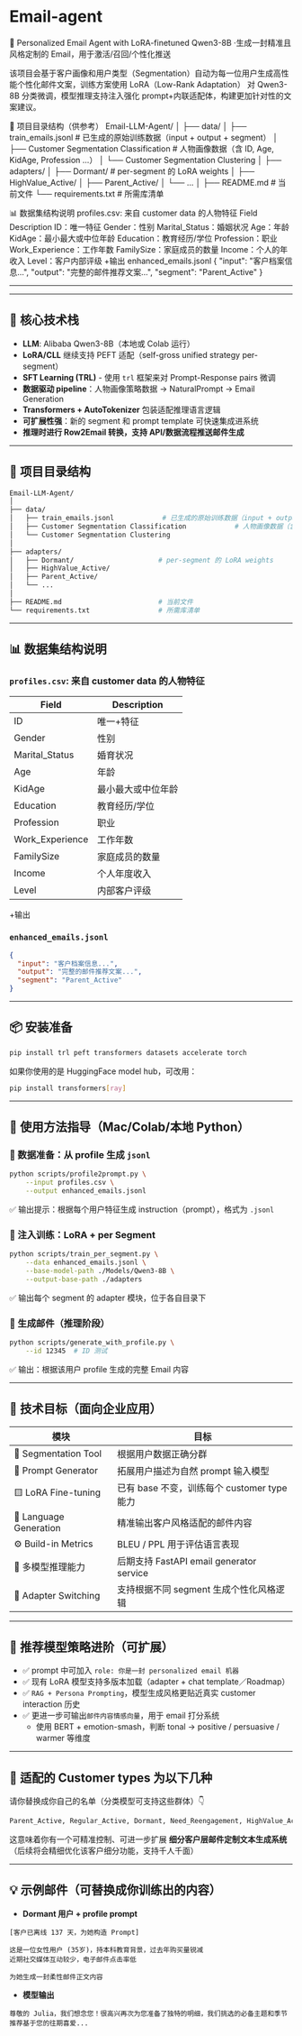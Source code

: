 # Email-agent

📨 Personalized Email Agent with LoRA-finetuned Qwen3-8B
·生成一封精准且风格定制的 Email，用于激活/召回/个性化推送

该项目会基于客户画像和用户类型（Segmentation）自动为每一位用户生成高性能个性化邮件文案，训练方案使用 LoRA（Low-Rank Adaptation） 对 Qwen3-8B 分类微调，模型推理支持注入强化 prompt+内联适配体，构建更加针对性的文案建议。


📁 项目目录结构（供参考）
<BASH>
Email-LLM-Agent/
│
├── data/
│   ├── train_emails.jsonl            # 已生成的原始训练数据（input + output + segment）
│   ├── Customer Segmentation Classification            # 人物画像数据（含 ID, Age, KidAge, Profession ...）
│   └── Customer Segmentation Clustering
│
├── adapters/
│   ├── Dormant/                     # per-segment 的 LoRA weights
│   ├── HighValue_Active/
│   ├── Parent_Active/
│   └── ...
│
├── README.md                        # 当前文件
└── requirements.txt                 # 所需库清单

📊 数据集结构说明
profiles.csv: 来自 customer data 的人物特征
Field	Description
ID：唯一特征
Gender：性别
Marital_Status：婚姻状况
Age：年龄
KidAge：最小最大或中位年龄
Education：教育经历/学位
Profession：职业
Work_Experience：工作年数
FamilySize：家庭成员的数量
Income：个人的年收入
Level：客户内部评级
+输出	
enhanced_emails.jsonl
<JSON>
{
  "input": "客户档案信息...",
  "output": "完整的邮件推荐文案...",
  "segment": "Parent_Active"
}

---


---

## 🧠 核心技术栈

- **LLM**: Alibaba Qwen3-8B（本地或 Colab 运行）
- **LoRA/CLL** 继续支持 PEFT 适配（self-gross unified strategy per-segment）
- **SFT Learning (TRL)** - 使用 `trl` 框架来对 Prompt-Response pairs 微调
- **数据驱动 pipeline**：人物画像策略数据 → NaturalPrompt → Email Generation
- **Transformers + AutoTokenizer** 包装适配推理语言逻辑
- **可扩展性强**：新的 segment 和 prompt template 可快速集成进系统
- **推理时进行 Row2Email 转换，支持 API/数据流程推送邮件生成**

---

## 📁 项目目录结构

```bash
Email-LLM-Agent/
│
├── data/
│   ├── train_emails.jsonl            # 已生成的原始训练数据（input + output + segment）
│   ├── Customer Segmentation Classification            # 人物画像数据（含 ID, Age, KidAge, Profession ...）
│   └── Customer Segmentation Clustering
│
├── adapters/
│   ├── Dormant/                     # per-segment 的 LoRA weights
│   ├── HighValue_Active/
│   ├── Parent_Active/
│   └── ...
│
├── README.md                        # 当前文件
└── requirements.txt                 # 所需库清单
```

---

## 📊 数据集结构说明

### `profiles.csv`: 来自 customer data 的人物特征

| Field | Description |
|-------|-------------|
| ID | 唯一+特征 |
| Gender | 性别 |
| Marital_Status | 婚育状况 |
| Age | 年龄 |
| KidAge | 最小最大或中位年龄 |
| Education | 教育经历/学位 |
| Profession | 职业 |
| Work_Experience | 工作年数 |
| FamilySize | 家庭成员的数量 |
| Income | 个人年度收入 |
|Level | 内部客户评级 |
+输出

### `enhanced_emails.jsonl`

```json
{
  "input": "客户档案信息...",
  "output": "完整的邮件推荐文案...",
  "segment": "Parent_Active"
}
```

---

## 📦 安装准备

```bash
pip install trl peft transformers datasets accelerate torch
```

如果你使用的是 HuggingFace model hub，可改用：

```bash
pip install transformers[ray]
```

---

## 🔧 使用方法指导（Mac/Colab/本地 Python）

### 🧵 数据准备：从 profile 生成 `jsonl`

```bash
python scripts/profile2prompt.py \
    --input profiles.csv \
    --output enhanced_emails.jsonl
```

✅ 输出提示：根据每个用户特征生成 instruction（prompt），格式为 `.jsonl`

### 🔧 注入训练：LoRA + per Segment

```bash
python scripts/train_per_segment.py \
    --data enhanced_emails.jsonl \
    --base-model-path ./Models/Qwen3-8B \
    --output-base-path ./adapters
```

✅ 输出每个 segment 的 adapter 模块，位于各自目录下

### 🤖 生成邮件（推理阶段）

```bash
python scripts/generate_with_profile.py \
    --id 12345  # ID 测试
```

✅ 输出：根据该用户 profile 生成的完整 Email 内容

---

## 🎯 技术目标（面向企业应用）

| 模块 | 目标 |
|------|--------|
| 🎯 Segmentation Tool | 根据用户数据正确分群 |
| 🧠 Prompt Generator | 拓展用户描述为自然 prompt 输入模型 |
| 🟨 LoRA Fine-tuning | 已有 base 不变，训练每个 customer type 能力 |
| 🧾 Language Generation | 精准输出客户风格适配的邮件内容 |
| ⚙️ Build-in Metrics | BLEU / PPL 用于评估语言表现 |
| 🚀 多模型推理能力 | 后期支持 FastAPI email generator service |
| 🧩 Adapter Switching | 支持根据不同 segment 生成个性化风格逻辑 |

---

## 🔬 推荐模型策略进阶（可扩展）

- ✅ prompt 中可加入 `role: 你是一封 personalized email 机器`
- ✅ 现有 LoRA 模型支持多版本加载（adapter + chat template／Roadmap）
- ✅ `RAG + Persona Prompting`，模型生成风格更贴近真实 customer interaction 历史
- ✅ 更进一步可输出`邮件内容情感向量`，用于 email 打分系统
  - 使用 BERT + emotion-smash，判断 tonal → positive / persuasive / warmer 等维度

---

## 💌 适配的 Customer types 为以下几种

请你替换成你自己的名单（分类模型可支持这些群体）👇

```bash
Parent_Active, Regular_Active, Dormant, Need_Reengagement, HighValue_Active
```

这意味着你有一个可精准控制、可进一步扩展 **细分客户层邮件定制文本生成系统**（后续将会精细优化该客户细分功能，支持千人千面）

---

## 💡 示例邮件（可替换成你训练出的内容）

- **Dormant 用户 + profile prompt**

```prompt
[客户已离线 137 天，为她构造 Prompt]

这是一位女性用户 (35岁)，持本科教育背景，过去年购买量锐减
近期社交媒体互动较少，电子邮件点击率低

为她生成一封柔性邮件正文内容
```

- **模型输出**

```output
尊敬的 Julia，我们想念您！很高兴再次为您准备了独特的明细，我们挑选的必备主题和季节推荐基于您的往期喜爱...
```


